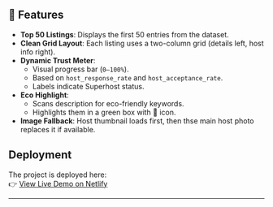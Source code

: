 ## 🚀 Features
- **Top 50 Listings**: Displays the first 50 entries from the dataset.
- **Clean Grid Layout**: Each listing uses a two-column grid (details left, host info right).
- **Dynamic Trust Meter**:
  - Visual progress bar (`0–100%`).
  - Based on `host_response_rate` and `host_acceptance_rate`.
  - Labels indicate Superhost status.
- **Eco Highlight**:
  - Scans description for eco-friendly keywords.
  - Highlights them in a green box with 🌱 icon.
- **Image Fallback**: Host thumbnail loads first, then thse main host photo replaces it if available.

## Deployment
The project is deployed here:  
👉 [View Live Demo on Netlify](https://adorable-taiyaki-beb32a.netlify.app/)

---
